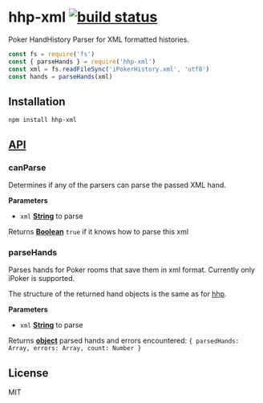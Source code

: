 # hhp-xml [![build status](https://secure.travis-ci.org/thlorenz/hhp-xml.svg?branch=master)](http://travis-ci.org/thlorenz/hhp-xml)

Poker HandHistory Parser for XML formatted histories.

```js
const fs = require('fs')
const { parseHands } = require('hhp-xml')
const xml = fs.readFileSync('iPokerHistory.xml', 'utf8')
const hands = parseHands(xml)
```

## Installation

    npm install hhp-xml

## [API](https://thlorenz.github.io/hhp-xml)

<!-- Generated by documentation.js. Update this documentation by updating the source code. -->

### canParse

Determines if any of the parsers can parse the passed XML hand.

**Parameters**

-   `xml` **[String](https://developer.mozilla.org/en-US/docs/Web/JavaScript/Reference/Global_Objects/String)** to parse

Returns **[Boolean](https://developer.mozilla.org/en-US/docs/Web/JavaScript/Reference/Global_Objects/Boolean)** `true` if it knows how to parse this xml

### parseHands

Parses hands for Poker rooms that save them in xml format.
Currently only iPoker is supported.

The structure of the returned hand objects is the same as for
[hhp](https://github.com/thlorenz/hhp).

**Parameters**

-   `xml` **[String](https://developer.mozilla.org/en-US/docs/Web/JavaScript/Reference/Global_Objects/String)** to parse

Returns **[object](https://developer.mozilla.org/en-US/docs/Web/JavaScript/Reference/Global_Objects/Object)** parsed hands and errors encountered: `{ parsedHands: Array, errors: Array, count: Number }`

## License

MIT
